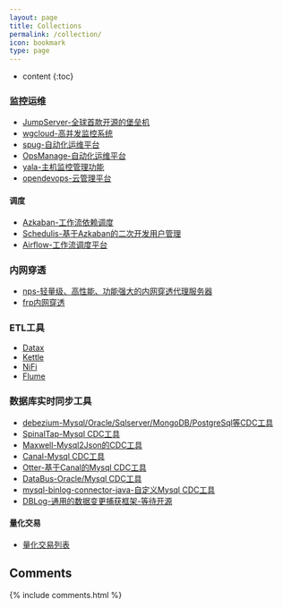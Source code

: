```yaml
---
layout: page
title: Collections
permalink: /collection/
icon: bookmark
type: page
---
```


* content
{:toc}

### 监控运维
- [JumpServer-全球首款开源的堡垒机](https://github.com/jumpserver/jumpserver)
- [wgcloud-高并发监控系统](https://github.com/tianshiyeben/wgcloud)
- [spug-自动化运维平台](https://github.com/openspug/spug)
- [OpsManage-自动化运维平台](https://github.com/welliamcao/OpsManage)
- [yala-主机监控管理功能](https://github.com/xl0shk/yala)
- [opendevops-云管理平台](https://github.com/opendevops-cn/opendevops)

#### 调度
- [Azkaban-工作流依赖调度](https://github.com/azkaban/azkaban)
- [Schedulis-基于Azkaban的二次开发用户管理](https://github.com/WeBankFinTech/Schedulis)
- [Airflow-工作流调度平台](https://github.com/apache/airflow)

### 内网穿透
- [nps-轻量级、高性能、功能强大的内网穿透代理服务器](https://github.com/ehang-io/nps)
- [frp内网穿透](https://github.com/fatedier/frp)

### ETL工具
- [Datax](https://github.com/alibaba/DataX)
- [Kettle](https://github.com/pentaho/pentaho-kettle)
- [NiFi](https://github.com/apache/nifi)
- [Flume](https://github.com/V-I-C-T-O-R/flume-ng-sql-source)

### 数据库实时同步工具
- [debezium-Mysql/Oracle/Sqlserver/MongoDB/PostgreSql等CDC工具](https://github.com/debezium/debezium)
- [SpinalTap-Mysql CDC工具](https://github.com/airbnb/SpinalTap)
- [Maxwell-Mysql2Json的CDC工具](https://github.com/zendesk/maxwell)
- [Canal-Mysql CDC工具](https://github.com/alibaba/canal)
- [Otter-基于Canal的Mysql CDC工具](https://github.com/alibaba/otter)
- [DataBus-Oracle/Mysql CDC工具](https://github.com/linkedin/databus)
- [mysql-binlog-connector-java-自定义Mysql CDC工具](https://github.com/shyiko/mysql-binlog-connector-java)
- [DBLog-通用的数据变更捕获框架-等待开源](https://netflixtechblog.com/dblog-a-generic-change-data-capture-framework-69351fb9099b)

#### 量化交易
- [量化交易列表](https://github.com/V-I-C-T-O-R/ToolList/blob/master/subdir/%E9%87%8F%E5%8C%96%E4%BA%A4%E6%98%93.md)

## Comments

{% include comments.html %}
